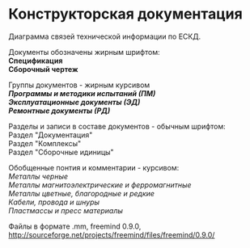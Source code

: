 ﻿# Конструкторская документация
  
  
  
Диаграмма связей технической информации по ЕСКД.  
  
  
  
Документы обозначены жирным шрифтом:  
**Спецификация**  
**Сборочный чертеж**  
  
  
Группы документов - жирным курсивом  
***Программы и методики испытаний (ПМ)***  
***Эксплуатационные документы (ЭД)***  
***Ремонтные документы (РД)***  
  
    
Разделы и записи в составе документов - обычным шрифтом:  
Раздел "Документация"  
Раздел "Комплексы"  
Раздел "Сборочные идиницы"  
  
  
Обобщенные понтия и комментарии - курсивом:  
*Металлы черные*  
*Металлы магнитоэлектрические и ферромагнитные*   
*Металлы цветные, благородные и редкие*  
*Кабели, провода и шнуры*  
*Пластмассы и пресс материалы*  
  
  
  

  


Файлы в формате .mm, freemind 0.9.0, http://sourceforge.net/projects/freemind/files/freemind/0.9.0/
